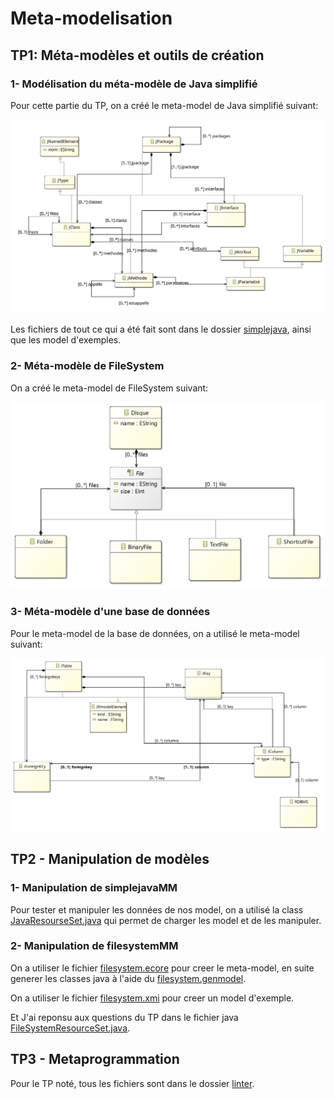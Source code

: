 # Meta-modelisation

## TP1: Méta-modèles et outils de création

### 1- Modélisation du méta-modèle de Java simplifié

Pour cette partie du TP, on a créé le meta-model de Java simplifié suivant:

![](./docs/simplejava.jpg)

Les fichiers de tout ce qui a été fait sont dans le dossier [simplejava](./simplejava), ainsi que les model d'exemples.

### 2- Méta-modèle de FileSystem

On a créé le meta-model de FileSystem suivant:

![](./docs/filesystem.jpg)


### 3- Méta-modèle d'une base de données

Pour le meta-model de la base de données, on a utilisé le meta-model suivant:

![](./docs/database.jpg)

## TP2 - Manipulation de modèles

### 1- Manipulation de simplejavaMM

Pour tester et manipuler les données de nos model, on a utilisé la class [JavaResourseSet.java](simplejava/src-gen/simplejavaresource/JavaResourceSet.java) qui permet de charger les model et de les manipuler. 

### 2- Manipulation de filesystemMM

On a utiliser le fichier [filesystem.ecore](metamodels/model/filesystem.ecore) pour creer le meta-model, en suite generer les classes java à l'aide du [filesystem.genmodel](metamodels/model/filesystem.genmodel).

On a utiliser le fichier [filesystem.xmi](metamodels/model/filesystem.xmi) pour creer un model d'exemple.

Et J'ai reponsu aux questions du TP dans le fichier java [FileSystemResourceSet.java](filesystem/src-../metamodels/src-gen/metamodels/filesystem/FileSystemResourceSet.java).

## TP3 - Metaprogrammation

Pour le TP noté, tous les fichiers sont dans le dossier [linter](./linter/).